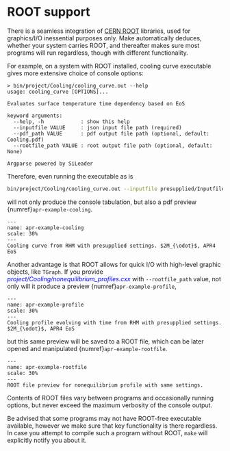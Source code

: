 # ROOT support

There is a seamless integration of [CERN ROOT](https://root.cern/) libraries, used for graphics/I/O inessential purposes only. Make automatically deduces, whether your system carries ROOT, and thereafter makes sure most programs will run regardless, though with different functionality.

For example, on a system with ROOT installed, cooling curve executable gives more extensive choice of console options:
```
> bin/project/Cooling/cooling_curve.out --help
usage: cooling_curve [OPTIONS]...

Evaluates surface temperature time dependency based on EoS

keyword arguments:
  --help, -h            : show this help
  --inputfile VALUE     : json input file path (required)
  --pdf_path VALUE      : pdf output file path (optional, default: Cooling.pdf)
  --rootfile_path VALUE : root output file path (optional, default: None)

Argparse powered by SiLeader
```

Therefore, even running the executable as is
```bash
bin/project/Cooling/cooling_curve.out --inputfile presupplied/Inputfile/RHMconfig.json
```
will not only produce the console tabulation, but also a pdf preview {numref}`apr-example-cooling`.
```{figure} ../plots/apr_example_cooling.jpg
---
name: apr-example-cooling
scale: 30%
---
Cooling curve from RHM with presupplied settings. $2M_{\odot}$, APR4 EoS
```

Another advantage is that ROOT allows for quick I/O with high-level graphic objects, like `TGraph`. If you provide <span style="color:blue">_project/Cooling/nonequilibrium\_profiles.cxx_</span> with `--rootfile_path` value, not only will it produce a preview {numref}`apr-example-profile`,
```{figure} ../plots/apr_example_profiles.jpg
---
name: apr-example-profile
scale: 30%
---
Cooling profile evolving with time from RHM with presupplied settings. $2M_{\odot}$, APR4 EoS
```
but this same preview will be saved to a ROOT file, which can be later opened and manipulated {numref}`apr-example-rootfile`.
```{figure} ../plots/apr_example_rootfile.jpg
---
name: apr-example-rootfile
scale: 30%
---
ROOT file preview for nonequilibrium profile with same settings.
```
Contents of ROOT files vary between programs and occasionally running options, but never exceed the maximum verbosity of the console output.

Be advised that some programs may not have ROOT-free executable available, however we make sure that key functionality is there regardless. In case you attempt to compile such a program without ROOT, `make` will explicitly notify you about it.